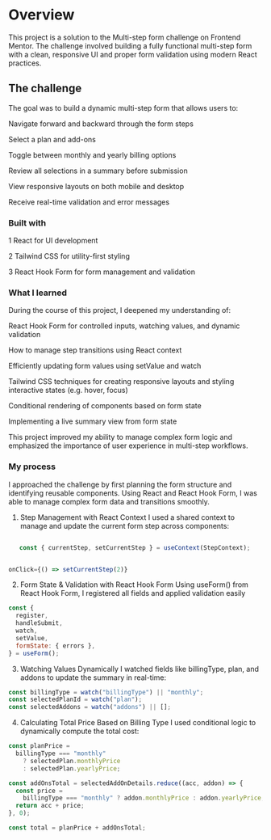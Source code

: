 # Overview

This project is a solution to the Multi-step form challenge on Frontend Mentor. The challenge involved building a fully functional multi-step form with a clean, responsive UI and proper form validation using modern React practices.

## The challenge

The goal was to build a dynamic multi-step form that allows users to:

Navigate forward and backward through the form steps

Select a plan and add-ons

Toggle between monthly and yearly billing options

Review all selections in a summary before submission

View responsive layouts on both mobile and desktop

Receive real-time validation and error messages

### Built with

1 React for UI development

2 Tailwind CSS for utility-first styling

3 React Hook Form for form management and validation

### What I learned

During the course of this project, I deepened my understanding of:

React Hook Form for controlled inputs, watching values, and dynamic validation

How to manage step transitions using React context

Efficiently updating form values using setValue and watch

Tailwind CSS techniques for creating responsive layouts and styling interactive states (e.g. hover, focus)

Conditional rendering of components based on form state

Implementing a live summary view from form state

This project improved my ability to manage complex form logic and emphasized the importance of user experience in multi-step workflows.

### My process

I approached the challenge by first planning the form structure and identifying reusable components. Using React and React Hook Form, I was able to manage complex form data and transitions smoothly.

1. Step Management with React Context
   I used a shared context to manage and update the current form step across components:

```js

   const { currentStep, setCurrentStep } = useContext(StepContext);


onClick={() => setCurrentStep(2)}
```

2.  Form State & Validation with React Hook Form
    Using useForm() from React Hook Form, I registered all fields and applied validation easily

```js
const {
  register,
  handleSubmit,
  watch,
  setValue,
  formState: { errors },
} = useForm();
```

3. Watching Values Dynamically
   I watched fields like billingType, plan, and addons to update the summary in real-time:

```js
const billingType = watch("billingType") || "monthly";
const selectedPlanId = watch("plan");
const selectedAddons = watch("addons") || [];
```

4. Calculating Total Price Based on Billing Type
   I used conditional logic to dynamically compute the total cost:

```js
const planPrice =
  billingType === "monthly"
    ? selectedPlan.monthlyPrice
    : selectedPlan.yearlyPrice;

const addOnsTotal = selectedAddOnDetails.reduce((acc, addon) => {
  const price =
    billingType === "monthly" ? addon.monthlyPrice : addon.yearlyPrice;
  return acc + price;
}, 0);

const total = planPrice + addOnsTotal;
```

